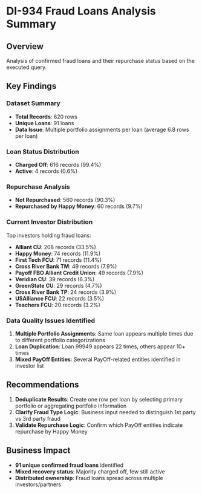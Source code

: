 # DI-934 Fraud Loans Analysis Summary

## Overview
Analysis of confirmed fraud loans and their repurchase status based on the executed query.

## Key Findings

### Dataset Summary
- **Total Records**: 620 rows
- **Unique Loans**: 91 loans
- **Data Issue**: Multiple portfolio assignments per loan (average 6.8 rows per loan)

### Loan Status Distribution
- **Charged Off**: 616 records (99.4%)
- **Active**: 4 records (0.6%)

### Repurchase Analysis
- **Not Repurchased**: 560 records (90.3%)
- **Repurchased by Happy Money**: 60 records (9.7%)

### Current Investor Distribution
Top investors holding fraud loans:
- **Alliant CU**: 208 records (33.5%)
- **Happy Money**: 74 records (11.9%)
- **First Tech FCU**: 71 records (11.4%)
- **Cross River Bank TM**: 49 records (7.9%)
- **Payoff FBO Alliant Credit Union**: 49 records (7.9%)
- **Veridian CU**: 39 records (6.3%)
- **GreenState CU**: 29 records (4.7%)
- **Cross River Bank TP**: 24 records (3.9%)
- **USAlliance FCU**: 22 records (3.5%)
- **Teachers FCU**: 20 records (3.2%)

### Data Quality Issues Identified
1. **Multiple Portfolio Assignments**: Same loan appears multiple times due to different portfolio categorizations
2. **Loan Duplication**: Loan 99949 appears 22 times, others appear 10+ times
3. **Mixed PayOff Entities**: Several PayOff-related entities identified in investor list

## Recommendations
1. **Deduplicate Results**: Create one row per loan by selecting primary portfolio or aggregating portfolio information
2. **Clarify Fraud Type Logic**: Business input needed to distinguish 1st party vs 3rd party fraud
3. **Validate Repurchase Logic**: Confirm which PayOff entities indicate repurchase by Happy Money

## Business Impact
- **91 unique confirmed fraud loans** identified
- **Mixed recovery status**: Majority charged off, few still active
- **Distributed ownership**: Fraud loans spread across multiple investors/partners